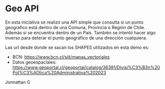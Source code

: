 # Geo API

En esta iniciativa se realizó una API simple que consulta si un punto geografico está dentro de una Comuna, Provincia o Región de Chile. Además si se encuentra dentro de un País. 
También se intentó hacer algo inverso para deterar el punto geográfico de una dirección cualquiera. 

Las url desde donde se sacan los SHAPES utilizados en esta demo es:

- BCN: https://www.bcn.cl/siit/mapas_vectoriales
- Datos geoespaciales: https://www.geoportal.cl/geoportal/catalog/36391/Divisi%C3%B3n%20Pol%C3%ADtica%20Administrativa%202023

Jonnattan G
